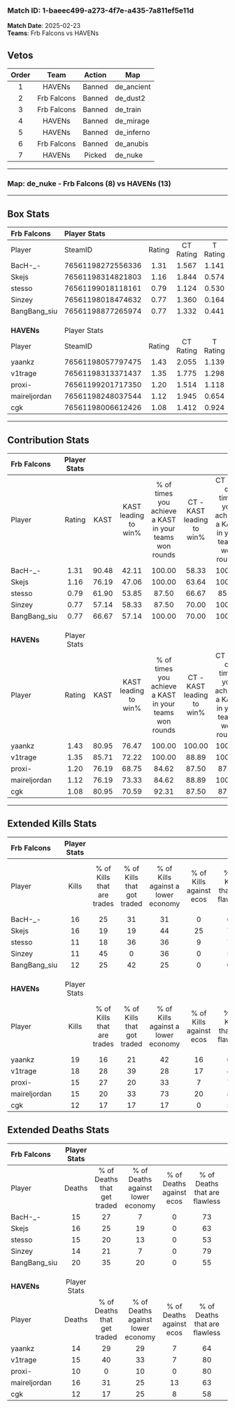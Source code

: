 ### Match ID: 1-baeec499-a273-4f7e-a435-7a811ef5e11d  
**Match Date**: 2025-02-23  
**Teams**: Frb Falcons vs HAVENs  

## Vetos  

| Order | Team | Action | Map |
| :---: | :--: | :----: | --- |
| 1 | HAVENs | Banned | de_ancient |
| 2 | Frb Falcons | Banned | de_dust2 |
| 3 | Frb Falcons | Banned | de_train |
| 4 | HAVENs | Banned | de_mirage |
| 5 | HAVENs | Banned | de_inferno |
| 6 | Frb Falcons | Banned | de_anubis |
| 7 | HAVENs | Picked | de_nuke |

---  

### **Map**: de_nuke - Frb Falcons (8) vs HAVENs (13)  
---  

## Box Stats  

| **Frb Falcons** | Player Stats      |        |           |          |       |      |       |         |        |      |     |
| :- | :- | :-: | :-: | :-: | :-: | :-: | :-: | :-: | :-: | :-: | :-: |
| Player          | SteamID           | Rating | CT Rating | T Rating | KAST  | ADR  | Kills | Assists | Deaths | K/D  | HS% |
| BacH-_-         | 76561198272556336 |  1.31  |   1.567   |  1.141   | 90.48 | 88.8 |  16   |    5    |   15   | 1.07 | 56  |
| Skejs           | 76561198314821803 |  1.16  |   1.844   |  0.574   | 76.19 | 84.1 |  16   |    5    |   16   | 1.00 | 68  |
| stesso          | 76561199018118161 |  0.79  |   1.124   |  0.530   | 61.90 | 60.2 |  11   |    3    |   15   | 0.73 | 72  |
| Sinzey          | 76561198018474632 |  0.77  |   1.360   |  0.164   | 57.14 | 56.6 |  11   |    3    |   14   | 0.79 | 63  |
| BangBang_siu    | 76561198877265974 |  0.77  |   1.332   |  0.441   | 66.67 | 65.5 |  12   |    6    |   20   | 0.60 | 33  |
|                 |                   |        |           |          |       |      |       |         |        |      |     |
|                 |                   |        |           |          |       |      |       |         |        |      |     |
|                 |                   |        |           |          |       |      |       |         |        |      |     |
| **HAVENs**      | Player Stats      |        |           |          |       |      |       |         |        |      |     |
| Player          | SteamID           | Rating | CT Rating | T Rating | KAST  | ADR  | Kills | Assists | Deaths | K/D  | HS% |
| yaankz          | 76561198057797475 |  1.43  |   2.055   |  1.139   | 80.95 | 99.2 |  19   |    7    |   14   | 1.36 | 63  |
| v1trage         | 76561198313371437 |  1.35  |   1.775   |  1.298   | 85.71 | 87.8 |  18   |    4    |   15   | 1.20 | 44  |
| proxi-          | 76561199201717350 |  1.20  |   1.514   |  1.118   | 76.19 | 62.7 |  15   |    4    |   10   | 1.50 | 60  |
| maireljordan    | 76561198248037544 |  1.12  |   1.945   |  0.654   | 76.19 | 82.1 |  15   |    5    |   16   | 0.94 | 53  |
| cgk             | 76561198006612426 |  1.08  |   1.412   |  0.924   | 80.95 | 72.0 |  12   |    2    |   12   | 1.00 | 91  |
---  

## Contribution Stats  

| **Frb Falcons** | Player Stats |       |                      |                                                        |                           |                                                             |                          |                                                            |
| :- | :-: | :-: | :-: | :-: | :-: | :-: | :-: | :-: |
| Player          |    Rating    | KAST  | KAST leading to win% | % of times you achieve a KAST in your teams won rounds | CT - KAST leading to win% | CT - % of times you achieve a KAST in your teams won rounds | T - KAST leading to win% | T - % of times you achieve a KAST in your teams won rounds |
| BacH-_-         |     1.31     | 90.48 |        42.11         |                         100.00                         |           58.33           |                           100.00                            |          14.29           |                           100.00                           |
| Skejs           |     1.16     | 76.19 |        47.06         |                         100.00                         |           63.64           |                           100.00                            |          16.67           |                           100.00                           |
| stesso          |     0.79     | 61.90 |        53.85         |                         87.50                          |           66.67           |                            85.71                            |          25.00           |                           100.00                           |
| Sinzey          |     0.77     | 57.14 |        58.33         |                         87.50                          |           70.00           |                           100.00                            |           0.00           |                            0.00                            |
| BangBang_siu    |     0.77     | 66.67 |        57.14         |                         100.00                         |           70.00           |                           100.00                            |          25.00           |                           100.00                           |
|                 |              |       |                      |                                                        |                           |                                                             |                          |                                                            |
|                 |              |       |                      |                                                        |                           |                                                             |                          |                                                            |
|                 |              |       |                      |                                                        |                           |                                                             |                          |                                                            |
| **HAVENs**      | Player Stats |       |                      |                                                        |                           |                                                             |                          |                                                            |
| Player          |    Rating    | KAST  | KAST leading to win% | % of times you achieve a KAST in your teams won rounds | CT - KAST leading to win% | CT - % of times you achieve a KAST in your teams won rounds | T - KAST leading to win% | T - % of times you achieve a KAST in your teams won rounds |
| yaankz          |     1.43     | 80.95 |        76.47         |                         100.00                         |          100.00           |                           100.00                            |          55.56           |                           100.00                           |
| v1trage         |     1.35     | 85.71 |        72.22         |                         100.00                         |           88.89           |                           100.00                            |          55.56           |                           100.00                           |
| proxi-          |     1.20     | 76.19 |        68.75         |                         84.62                          |           87.50           |                            87.50                            |          50.00           |                           80.00                            |
| maireljordan    |     1.12     | 76.19 |        73.33         |                         84.62                          |           88.89           |                           100.00                            |          50.00           |                           60.00                            |
| cgk             |     1.08     | 80.95 |        70.59         |                         92.31                          |           87.50           |                            87.50                            |          55.56           |                           100.00                           |
---  

## Extended Kills Stats  

| **Frb Falcons** | Player Stats |                            |                            |                                    |                         |                              |                                 |                                       |                    |           |
| :- | :-: | :-: | :-: | :-: | :-: | :-: | :-: | :-: | :-: | :-: |
| Player          |    Kills     | % of Kills that are trades | % of Kills that got traded | % of Kills against a lower economy | % of Kills against ecos | % of Kills that are flawless | % of Kills that are close duels | % of Kills that are assisted by flash | Pistol Round Kills | AWP Kills |
| BacH-_-         |      16      |             25             |             31             |                 31                 |            0            |              69              |                0                |                   0                   |         1          |     0     |
| Skejs           |      16      |             19             |             19             |                 44                 |           25            |              75              |                0                |                   0                   |         1          |     0     |
| stesso          |      11      |             18             |             36             |                 36                 |            9            |              73              |                0                |                   0                   |         1          |     0     |
| Sinzey          |      11      |             45             |             0              |                 36                 |            0            |              55              |                9                |                   0                   |         3          |     2     |
| BangBang_siu    |      12      |             25             |             42             |                 25                 |            0            |              67              |                8                |                   0                   |         0          |     0     |
|                 |              |                            |                            |                                    |                         |                              |                                 |                                       |                    |           |
|                 |              |                            |                            |                                    |                         |                              |                                 |                                       |                    |           |
|                 |              |                            |                            |                                    |                         |                              |                                 |                                       |                    |           |
| **HAVENs**      | Player Stats |                            |                            |                                    |                         |                              |                                 |                                       |                    |           |
| Player          |    Kills     | % of Kills that are trades | % of Kills that got traded | % of Kills against a lower economy | % of Kills against ecos | % of Kills that are flawless | % of Kills that are close duels | % of Kills that are assisted by flash | Pistol Round Kills | AWP Kills |
| yaankz          |      19      |             16             |             21             |                 42                 |           16            |              68              |               16                |                   5                   |         3          |     0     |
| v1trage         |      18      |             28             |             39             |                 28                 |           17            |              44              |               17                |                   0                   |         3          |     0     |
| proxi-          |      15      |             27             |             20             |                 33                 |            7            |              73              |                0                |                   0                   |         2          |     4     |
| maireljordan    |      15      |             20             |             33             |                 73                 |           20            |              80              |                0                |                   7                   |         0          |     0     |
| cgk             |      12      |             17             |             17             |                 17                 |            0            |              58              |                0                |                   0                   |         2          |     0     |
## Extended Deaths Stats  

| **Frb Falcons** | Player Stats |                             |                                   |                          |                               |                            |                           |               |
| :- | :-: | :-: | :-: | :-: | :-: | :-: | :-: | :-: |
| Player          |    Deaths    | % of Deaths that get traded | % of Deaths against lower economy | % of Deaths against ecos | % of Deaths that are flawless | % of Deaths that are close | % of Deaths while blinded | Deaths to AWP |
| BacH-_-         |      15      |             27              |                 7                 |            0             |              73               |             13             |             0             |       2       |
| Skejs           |      16      |             25              |                19                 |            0             |              63               |             6              |             0             |       0       |
| stesso          |      15      |             20              |                13                 |            0             |              53               |             7              |             0             |       1       |
| Sinzey          |      14      |             21              |                 7                 |            0             |              79               |             0              |             0             |       0       |
| BangBang_siu    |      20      |             35              |                20                 |            0             |              55               |             10             |            10             |       1       |
|                 |              |                             |                                   |                          |                               |                            |                           |               |
|                 |              |                             |                                   |                          |                               |                            |                           |               |
|                 |              |                             |                                   |                          |                               |                            |                           |               |
| **HAVENs**      | Player Stats |                             |                                   |                          |                               |                            |                           |               |
| Player          |    Deaths    | % of Deaths that get traded | % of Deaths against lower economy | % of Deaths against ecos | % of Deaths that are flawless | % of Deaths that are close | % of Deaths while blinded | Deaths to AWP |
| yaankz          |      14      |             29              |                29                 |            7             |              64               |             7              |             0             |       0       |
| v1trage         |      15      |             40              |                33                 |            7             |              80               |             0              |             0             |       0       |
| proxi-          |      10      |              0              |                10                 |            0             |              80               |             0              |             0             |       1       |
| maireljordan    |      16      |             31              |                25                 |            13            |              63               |             0              |             0             |       0       |
| cgk             |      12      |             17              |                25                 |            8             |              58               |             8              |             0             |       1       |
